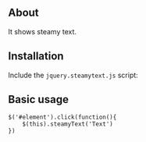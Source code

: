 ## About

It shows steamy text.


## Installation

Include the `jquery.steamytext.js` script:
    <script src="jquery.steamytext.js"></script>
    

## Basic usage

    $('#element').click(function(){
        $(this).steamyText('Text')
    })
